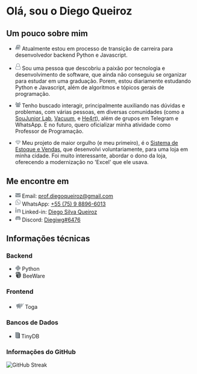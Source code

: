 # Olá, sou o Diego Queiroz

## Um pouco sobre mim

- <img src="assets/book.svg" width="14" /> Atualmente estou em processo de transição de carreira para desenvolvedor backend Python e Javascript.

- <img src="assets/user-o.svg" width="14" /> Sou uma pessoa que descobriu a paixão por tecnologia e desenvolvimento de software, que ainda não conseguiu se organizar para estudar em uma graduação. Porem, estou diariamente estudando Python e Javascript, além de algoritmos e tópicos gerais de programação.

- <img src="assets/users.svg" width="14" /> Tenho buscado interagir, principalmente auxiliando nas dúvidas e problemas, com várias pessoas, em diversas comunidades (como a [SouJunior Lab](https://discord.gg/soujunior-community-759176734460346423), [Vacuum](https://discord.gg/vacuum), e [He4rt](https://discord.gg/he4rt)), além de grupos em Telegram e WhatsApp. E no futuro, quero oficializar minha atividade como Professor de Programação.

- <img src="assets/diamond.svg" width="14" /> Meu projeto de maior orgulho (e meu primeiro), é o [Sistema de Estoque e Vendas](https://github.com/Diegiwg/sistema-de-vendas-inventario-queiroz-lubrificantes), que desenvolvi voluntariamente, para uma loja em minha cidade. Foi muito interessante, abordar o dono da loja, oferecendo a modernização no 'Excel' que ele usava.

## Me encontre em

- <img src="assets/envelope.svg" width="14" /> Email: [prof.diegoqueiroz@gmail.com](mailto:prof.diegoqueiroz@gmail.com)
- <img src="assets/whatsapp.svg" width="14" /> WhatsApp: [+55 (75) 9 8896-6013](https://tinyurl.com/WhatsApp-Diegiwg)
- <img src="assets/linkedin.svg" width="14" /> Linked-in: [Diego Silva Queiroz](https://www.linkedin.com/in/diego-silva-queiroz)
- <img src="assets/discord.svg" width="14" /> <a name="Discord"></a>Discord: [Diegiwg#6476](#Discord)

## Informações técnicas

### Backend

- <img src="assets/python.svg" width="14" /> Python
- <img src="assets/beeware.svg" width="16" /> BeeWare

### Frontend

- <img src="assets/toga.svg" width="22" /> Toga

### Bancos de Dados

- <img src="assets/tinydb.svg" width="12" /> TinyDB

### Informações do GitHub

![GitHub Streak](https://github-readme-streak-stats.herokuapp.com?user=Diegiwg&theme=transparent&locale=pt_BR&date_format=j%2Fn%5B%2FY%5D&card_width=520)
